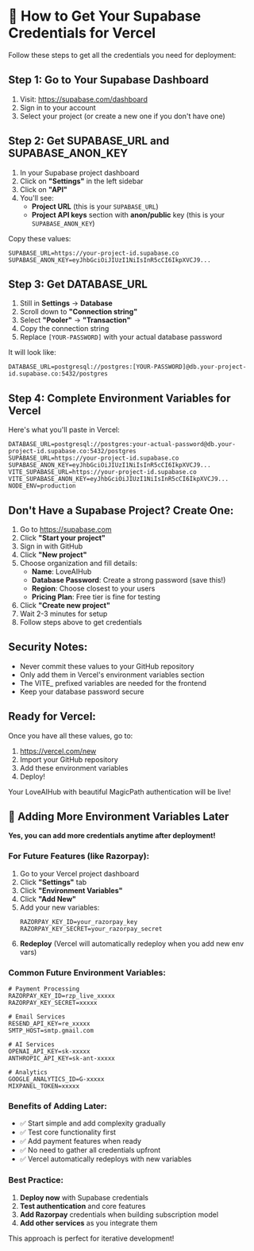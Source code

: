 # 🔑 How to Get Your Supabase Credentials for Vercel

Follow these steps to get all the credentials you need for deployment:

## Step 1: Go to Your Supabase Dashboard

1. Visit: https://supabase.com/dashboard
2. Sign in to your account
3. Select your project (or create a new one if you don't have one)

## Step 2: Get SUPABASE_URL and SUPABASE_ANON_KEY

1. In your Supabase project dashboard
2. Click on **"Settings"** in the left sidebar
3. Click on **"API"**
4. You'll see:
   - **Project URL** (this is your `SUPABASE_URL`)
   - **Project API keys** section with **anon/public** key (this is your `SUPABASE_ANON_KEY`)

Copy these values:
```
SUPABASE_URL=https://your-project-id.supabase.co
SUPABASE_ANON_KEY=eyJhbGciOiJIUzI1NiIsInR5cCI6IkpXVCJ9...
```

## Step 3: Get DATABASE_URL

1. Still in **Settings** → **Database**
2. Scroll down to **"Connection string"**
3. Select **"Pooler"** → **"Transaction"**
4. Copy the connection string
5. Replace `[YOUR-PASSWORD]` with your actual database password

It will look like:
```
DATABASE_URL=postgresql://postgres:[YOUR-PASSWORD]@db.your-project-id.supabase.co:5432/postgres
```

## Step 4: Complete Environment Variables for Vercel

Here's what you'll paste in Vercel:

```
DATABASE_URL=postgresql://postgres:your-actual-password@db.your-project-id.supabase.co:5432/postgres
SUPABASE_URL=https://your-project-id.supabase.co
SUPABASE_ANON_KEY=eyJhbGciOiJIUzI1NiIsInR5cCI6IkpXVCJ9...
VITE_SUPABASE_URL=https://your-project-id.supabase.co
VITE_SUPABASE_ANON_KEY=eyJhbGciOiJIUzI1NiIsInR5cCI6IkpXVCJ9...
NODE_ENV=production
```

## Don't Have a Supabase Project? Create One:

1. Go to https://supabase.com
2. Click **"Start your project"**
3. Sign in with GitHub
4. Click **"New project"**
5. Choose organization and fill details:
   - **Name**: LoveAIHub
   - **Database Password**: Create a strong password (save this!)
   - **Region**: Choose closest to your users
   - **Pricing Plan**: Free tier is fine for testing
6. Click **"Create new project"**
7. Wait 2-3 minutes for setup
8. Follow steps above to get credentials

## Security Notes:

- Never commit these values to your GitHub repository
- Only add them in Vercel's environment variables section
- The VITE_ prefixed variables are needed for the frontend
- Keep your database password secure

## Ready for Vercel:

Once you have all these values, go to:
1. https://vercel.com/new
2. Import your GitHub repository
3. Add these environment variables
4. Deploy!

Your LoveAIHub with beautiful MagicPath authentication will be live!

## 🔄 Adding More Environment Variables Later

**Yes, you can add more credentials anytime after deployment!**

### For Future Features (like Razorpay):

1. Go to your Vercel project dashboard
2. Click **"Settings"** tab
3. Click **"Environment Variables"**
4. Click **"Add New"**
5. Add your new variables:
   ```
   RAZORPAY_KEY_ID=your_razorpay_key
   RAZORPAY_KEY_SECRET=your_razorpay_secret
   ```
6. **Redeploy** (Vercel will automatically redeploy when you add new env vars)

### Common Future Environment Variables:

```
# Payment Processing
RAZORPAY_KEY_ID=rzp_live_xxxxx
RAZORPAY_KEY_SECRET=xxxxx

# Email Services  
RESEND_API_KEY=re_xxxxx
SMTP_HOST=smtp.gmail.com

# AI Services
OPENAI_API_KEY=sk-xxxxx
ANTHROPIC_API_KEY=sk-ant-xxxxx

# Analytics
GOOGLE_ANALYTICS_ID=G-xxxxx
MIXPANEL_TOKEN=xxxxx
```

### Benefits of Adding Later:

- ✅ Start simple and add complexity gradually
- ✅ Test core functionality first
- ✅ Add payment features when ready
- ✅ No need to gather all credentials upfront
- ✅ Vercel automatically redeploys with new variables

### Best Practice:

1. **Deploy now** with Supabase credentials
2. **Test authentication** and core features
3. **Add Razorpay** credentials when building subscription model
4. **Add other services** as you integrate them

This approach is perfect for iterative development!